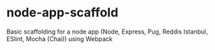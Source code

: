 # node-app-scaffold
Basic scaffolding for a node app (Node, Express, Pug, Reddis Istanbul, ESlint, Mocha (Chai)) using Webpack
